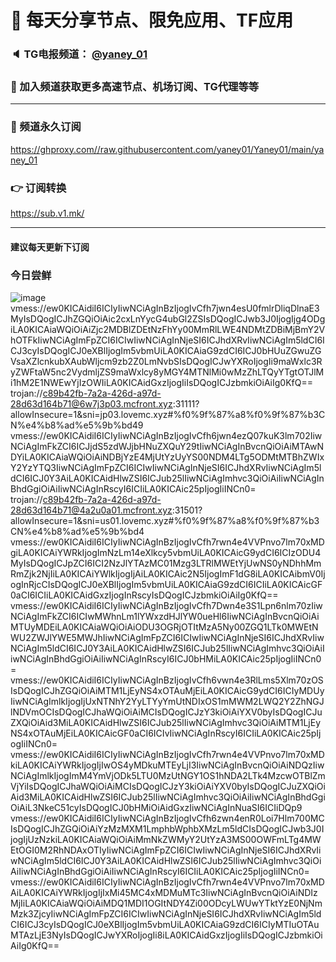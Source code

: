 # 🚀 每天分享节点、限免应用、TF应用
### 🔈 TG电报频道： [@yaney_01](https://t.me/yaney_01) 
### 🔔 加入频道获取更多高速节点、机场订阅、TG代理等等  
***
### 🔗  频道永久订阅
   https://ghproxy.com//raw.githubusercontent.com/yaney01/Yaney01/main/yaney_01
### 👉  订阅转换
   https://sub.v1.mk/
***
#### 建议每天更新下订阅
### 今日尝鲜
![image](https://user-images.githubusercontent.com/53202722/213339437-3ffd6938-8494-431e-924a-f9c7c789f05d.png)
vmess://ew0KICAidiI6ICIyIiwNCiAgInBzIjogIvCfh7jwn4esU0fmlrDliqDlnaE3MyIsDQogICJhZGQiOiAic2cxLnYycG4ubGl2ZSIsDQogICJwb3J0IjogIjg4ODgiLA0KICAiaWQiOiAiZjc2MDBlZDEtNzFhYy00MmRlLWE4NDMtZDBiMjBmY2VhOTFkIiwNCiAgImFpZCI6ICIwIiwNCiAgInNjeSI6ICJhdXRvIiwNCiAgIm5ldCI6ICJ3cyIsDQogICJ0eXBlIjogIm5vbmUiLA0KICAiaG9zdCI6ICJ0bHUuZGwuZGVsaXZlcnkubXAubWljcm9zb2Z0LmNvbSIsDQogICJwYXRoIjogIi9maWxlc3RyZWFtaW5nc2VydmljZS9maWxlcy8yMGY4MTNlMi0wMzZhLTQyYTgtOTJlMi1hM2E1NWEwYjIzOWIiLA0KICAidGxzIjogIiIsDQogICJzbmkiOiAiIg0KfQ==
trojan://c89b42fb-7a2a-426d-a97d-28d63d164b71@6w7j3p03.mcfront.xyz:31111?allowInsecure=1&sni=jp03.lovemc.xyz#%f0%9f%87%a8%f0%9f%87%b3CN%e4%b8%ad%e5%9b%bd49
vmess://ew0KICAidiI6ICIyIiwNCiAgInBzIjogIvCfh6jwn4ezQ07kuK3lm702IiwNCiAgImFkZCI6ICJjdS5zdWJjbHNuZXQuY29tIiwNCiAgInBvcnQiOiAiMTAwNDYiLA0KICAiaWQiOiAiNDBjYzE4MjUtYzUyYS00NDM4LTg5ODMtMTBhZWIxY2YzYTQ3IiwNCiAgImFpZCI6ICIwIiwNCiAgInNjeSI6ICJhdXRvIiwNCiAgIm5ldCI6ICJ0Y3AiLA0KICAidHlwZSI6ICJub25lIiwNCiAgImhvc3QiOiAiIiwNCiAgInBhdGgiOiAiIiwNCiAgInRscyI6ICIiLA0KICAic25pIjogIiINCn0=
trojan://c89b42fb-7a2a-426d-a97d-28d63d164b71@4a2u0a01.mcfront.xyz:31501?allowInsecure=1&sni=us01.lovemc.xyz#%f0%9f%87%a8%f0%9f%87%b3CN%e4%b8%ad%e5%9b%bd4
vmess://ew0KICAidiI6ICIyIiwNCiAgInBzIjogIvCfh7rwn4e4VVPnvo7lm70xMDgiLA0KICAiYWRkIjogImNzLm14eXlkcy5vbmUiLA0KICAicG9ydCI6ICIzODU4MyIsDQogICJpZCI6ICI2NzJlYTAzMC01Mzg3LTRlMWEtYjUwNS0yNDhhMmRmZjk2NjIiLA0KICAiYWlkIjogIjAiLA0KICAic2N5IjogImF1dG8iLA0KICAibmV0IjogInRjcCIsDQogICJ0eXBlIjogIm5vbmUiLA0KICAiaG9zdCI6ICIiLA0KICAicGF0aCI6ICIiLA0KICAidGxzIjogInRscyIsDQogICJzbmkiOiAiIg0KfQ==
vmess://ew0KICAidiI6ICIyIiwNCiAgInBzIjogIvCfh7Dwn4e3S1Lpn6nlm70zIiwNCiAgImFkZCI6ICIwMWhnLm1lYWxzdHJlYW0ueHl6IiwNCiAgInBvcnQiOiAiMTUyMDEiLA0KICAiaWQiOiAiODU3OGRjOTItMzA5Ny00ZGQ1LTk0MWEtNWU2ZWJlYWE5MWJhIiwNCiAgImFpZCI6ICIwIiwNCiAgInNjeSI6ICJhdXRvIiwNCiAgIm5ldCI6ICJ0Y3AiLA0KICAidHlwZSI6ICJub25lIiwNCiAgImhvc3QiOiAiIiwNCiAgInBhdGgiOiAiIiwNCiAgInRscyI6ICJ0bHMiLA0KICAic25pIjogIiINCn0=
vmess://ew0KICAidiI6ICIyIiwNCiAgInBzIjogIvCfh6vwn4e3RlLms5Xlm70zOSIsDQogICJhZGQiOiAiMTM1LjEyNS4xOTAuMjEiLA0KICAicG9ydCI6ICIyMDUyIiwNCiAgImlkIjogIjUxNTNhY2YyLTYyYmUtNDIxOS1mMWM2LWQ2Y2ZhNGJlNDVmOCIsDQogICJhaWQiOiAiMCIsDQogICJzY3kiOiAiYXV0byIsDQogICJuZXQiOiAid3MiLA0KICAidHlwZSI6ICJub25lIiwNCiAgImhvc3QiOiAiMTM1LjEyNS4xOTAuMjEiLA0KICAicGF0aCI6ICIvIiwNCiAgInRscyI6ICIiLA0KICAic25pIjogIiINCn0=
vmess://ew0KICAidiI6ICIyIiwNCiAgInBzIjogIvCfh7rwn4e4VVPnvo7lm70xMDkiLA0KICAiYWRkIjogIjIwOS4yMDkuMTEyLjI3IiwNCiAgInBvcnQiOiAiNDQzIiwNCiAgImlkIjogImM4YmVjODk5LTU0MzUtNGY1OS1hNDA2LTk4MzcwOTBlZmVjYiIsDQogICJhaWQiOiAiMCIsDQogICJzY3kiOiAiYXV0byIsDQogICJuZXQiOiAid3MiLA0KICAidHlwZSI6ICJub25lIiwNCiAgImhvc3QiOiAiIiwNCiAgInBhdGgiOiAiL3NkeC51cyIsDQogICJ0bHMiOiAidGxzIiwNCiAgInNuaSI6ICIiDQp9
vmess://ew0KICAidiI6ICIyIiwNCiAgInBzIjogIvCfh6zwn4enR0Loi7Hlm700MCIsDQogICJhZGQiOiAiYzMzMXM1LmphbWphbXMzLm5ldCIsDQogICJwb3J0IjogIjUzNzkiLA0KICAiaWQiOiAiMmNkZWMyY2UtYzA3MS00OWFmLTg4MWEtOGI0M2RhNDAxOTIyIiwNCiAgImFpZCI6ICIwIiwNCiAgInNjeSI6ICJhdXRvIiwNCiAgIm5ldCI6ICJ0Y3AiLA0KICAidHlwZSI6ICJub25lIiwNCiAgImhvc3QiOiAiIiwNCiAgInBhdGgiOiAiIiwNCiAgInRscyI6ICIiLA0KICAic25pIjogIiINCn0=
vmess://ew0KICAidiI6ICIyIiwNCiAgInBzIjogIvCfh7rwn4e4VVPnvo7lm70xMDAiLA0KICAiYWRkIjogIjIxMi45MC4xMDMuMTc3IiwNCiAgInBvcnQiOiAiNDIzMjIiLA0KICAiaWQiOiAiMDQ1MDI1OGItNDY4Zi00ODcyLWUwYTktYzE0NjNmMzk3ZjcyIiwNCiAgImFpZCI6ICIwIiwNCiAgInNjeSI6ICJhdXRvIiwNCiAgIm5ldCI6ICJ3cyIsDQogICJ0eXBlIjogIm5vbmUiLA0KICAiaG9zdCI6ICIyMTIuOTAuMTAzLjE3NyIsDQogICJwYXRoIjogIi8iLA0KICAidGxzIjogIiIsDQogICJzbmkiOiAiIg0KfQ==



